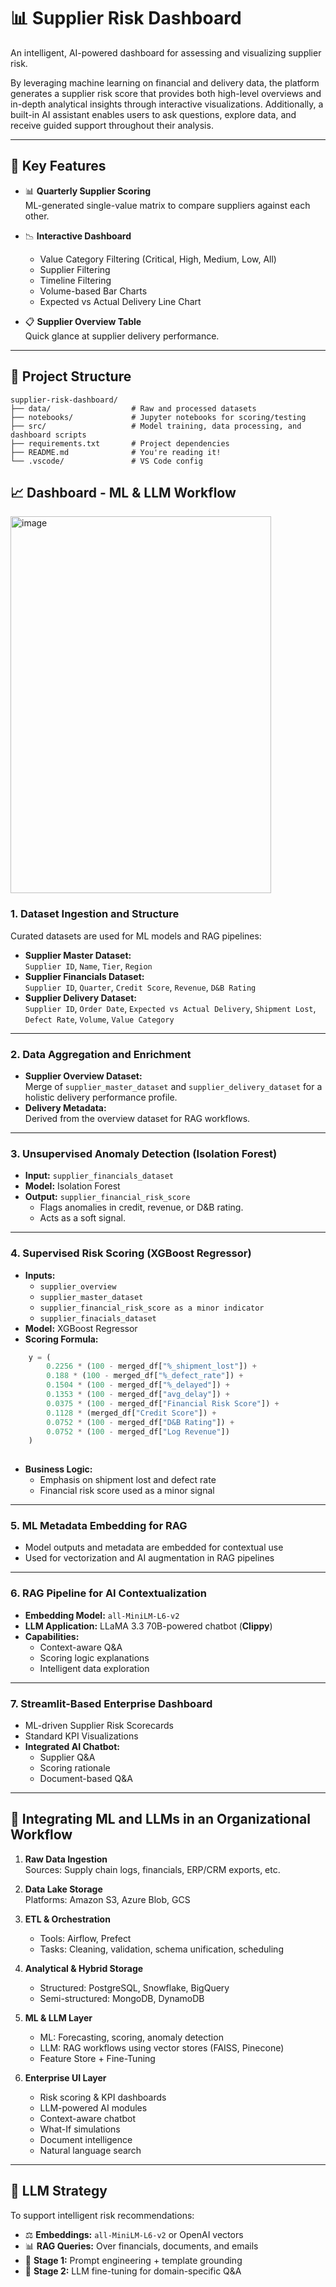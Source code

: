 # 📊 Supplier Risk Dashboard

An intelligent, AI-powered dashboard for assessing and visualizing supplier risk.

By leveraging machine learning on financial and delivery data, the platform generates a supplier risk score that provides both high-level overviews and in-depth analytical insights through interactive visualizations. Additionally, a built-in AI assistant enables users to ask questions, explore data, and receive guided support throughout their analysis.

---

## 🧠 Key Features

- 📊 **Quarterly Supplier Scoring**  
  ML-generated single-value matrix to compare suppliers against each other.

- 📉 **Interactive Dashboard**
  - Value Category Filtering (Critical, High, Medium, Low, All)
  - Supplier Filtering
  - Timeline Filtering
  - Volume-based Bar Charts
  - Expected vs Actual Delivery Line Chart

- 📋 **Supplier Overview Table**  
  Quick glance at supplier delivery performance.

---

## 📂 Project Structure

```
supplier-risk-dashboard/
├── data/                  # Raw and processed datasets
├── notebooks/             # Jupyter notebooks for scoring/testing
├── src/                   # Model training, data processing, and dashboard scripts
├── requirements.txt       # Project dependencies
├── README.md              # You're reading it!
└── .vscode/               # VS Code config
```
</code></pre>


## 📈 Dashboard - ML & LLM Workflow
<img width="417" height="603" alt="image" src="https://github.com/user-attachments/assets/f3aa7f57-9564-4c7b-bb4c-576e429b1745" />


### 1. Dataset Ingestion and Structure
Curated datasets are used for ML models and RAG pipelines:

- **Supplier Master Dataset:**  
  `Supplier ID`, `Name`, `Tier`, `Region`
- **Supplier Financials Dataset:**  
  `Supplier ID`, `Quarter`, `Credit Score`, `Revenue`, `D&B Rating`
- **Supplier Delivery Dataset:**  
  `Supplier ID`, `Order Date`, `Expected vs Actual Delivery`, `Shipment Lost`, `Defect Rate`, `Volume`, `Value Category`

---

### 2. Data Aggregation and Enrichment

- **Supplier Overview Dataset:**  
  Merge of `supplier_master_dataset` and `supplier_delivery_dataset` for a holistic delivery performance profile.
- **Delivery Metadata:**  
  Derived from the overview dataset for RAG workflows.

---

### 3. Unsupervised Anomaly Detection (Isolation Forest)

- **Input:** `supplier_financials_dataset`  
- **Model:** Isolation Forest  
- **Output:** `supplier_financial_risk_score`
  - Flags anomalies in credit, revenue, or D&B rating.
  - Acts as a soft signal.

---

### 4. Supervised Risk Scoring (XGBoost Regressor)

- **Inputs:**
  - `supplier_overview`
  - `supplier_master_dataset`
  - `supplier_financial_risk_score as a minor indicator`
  - `supplier_finacials_dataset`
- **Model:** XGBoost Regressor
- **Scoring Formula:**

```python
    y = (
        0.2256 * (100 - merged_df["%_shipment_lost"]) +
        0.188 * (100 - merged_df["%_defect_rate"]) +
        0.1504 * (100 - merged_df["%_delayed"]) +
        0.1353 * (100 - merged_df["avg_delay"]) +
        0.0375 * (100 - merged_df["Financial Risk Score"]) +
        0.1128 * (merged_df["Credit Score"]) +
        0.0752 * (100 - merged_df["D&B Rating"]) +
        0.0752 * (100 - merged_df["Log Revenue"])
    )
    
```
- **Business Logic:**
  - Emphasis on shipment lost and defect rate
  - Financial risk score used as a minor signal

---

### 5. ML Metadata Embedding for RAG

- Model outputs and metadata are embedded for contextual use  
- Used for vectorization and AI augmentation in RAG pipelines

---

### 6. RAG Pipeline for AI Contextualization

- **Embedding Model:** `all-MiniLM-L6-v2`  
- **LLM Application:** LLaMA 3.3 70B-powered chatbot (**Clippy**)  
- **Capabilities:**
  - Context-aware Q&A  
  - Scoring logic explanations  
  - Intelligent data exploration  

---

### 7. Streamlit-Based Enterprise Dashboard

- ML-driven Supplier Risk Scorecards  
- Standard KPI Visualizations  
- **Integrated AI Chatbot:**
  - Supplier Q&A  
  - Scoring rationale  
  - Document-based Q&A  

---

## 🏢 Integrating ML and LLMs in an Organizational Workflow

1. **Raw Data Ingestion**  
   Sources: Supply chain logs, financials, ERP/CRM exports, etc.

2. **Data Lake Storage**  
   Platforms: Amazon S3, Azure Blob, GCS

3. **ETL & Orchestration**  
   - Tools: Airflow, Prefect  
   - Tasks: Cleaning, validation, schema unification, scheduling

4. **Analytical & Hybrid Storage**
   - Structured: PostgreSQL, Snowflake, BigQuery  
   - Semi-structured: MongoDB, DynamoDB

5. **ML & LLM Layer**
   - ML: Forecasting, scoring, anomaly detection  
   - LLM: RAG workflows using vector stores (FAISS, Pinecone)  
   - Feature Store + Fine-Tuning  

6. **Enterprise UI Layer**
   - Risk scoring & KPI dashboards  
   - LLM-powered AI modules  
   - Context-aware chatbot  
   - What-If simulations  
   - Document intelligence  
   - Natural language search  

---

## 🧪 LLM Strategy

To support intelligent risk recommendations:

- ⚖️ **Embeddings:** `all-MiniLM-L6-v2` or OpenAI vectors  
- 📊 **RAG Queries:** Over financials, documents, and emails  
- 🧩 **Stage 1:** Prompt engineering + template grounding  
- 🧠 **Stage 2:** LLM fine-tuning for domain-specific Q&A  
